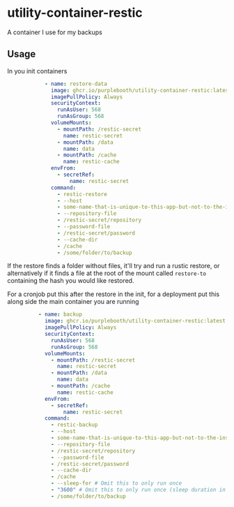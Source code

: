 # utility-container-restic

A container I use for my backups

## Usage

In you init containers

```yaml
            - name: restore-data
              image: ghcr.io/purplebooth/utility-container-restic:latest
              imagePullPolicy: Always
              securityContext:
                runAsUser: 568
                runAsGroup: 568
              volumeMounts:
                - mountPath: /restic-secret
                  name: restic-secret
                - mountPath: /data
                  name: data
                - mountPath: /cache
                  name: restic-cache
              envFrom:
                - secretRef:
                    name: restic-secret
              command:
                - restic-restore
                - --host
                - some-name-that-is-unique-to-this-app-but-not-to-the-instance
                - --repository-file
                - /restic-secret/repository
                - --password-file
                - /restic-secret/password
                - --cache-dir
                - /cache
                - /some/folder/to/backup
```

If the restore finds a folder without files, it'll try and run a rustic restore, or alternatively if it finds a file at the root of the mount called `restore-to` containing the hash you would like restored.

For a cronjob put this after the restore in the init, for a deployment put this along side the main container you are running

```yaml
          - name: backup
            image: ghcr.io/purplebooth/utility-container-restic:latest
            imagePullPolicy: Always
            securityContext:
              runAsUser: 568
              runAsGroup: 568
            volumeMounts:
              - mountPath: /restic-secret
                name: restic-secret
              - mountPath: /data
                name: data
              - mountPath: /cache
                name: restic-cache
            envFrom:
              - secretRef:
                  name: restic-secret
            command:
              - restic-backup
              - --host
              - some-name-that-is-unique-to-this-app-but-not-to-the-instance
              - --repository-file
              - /restic-secret/repository
              - --password-file
              - /restic-secret/password
              - --cache-dir
              - /cache
              - --sleep-for # Omit this to only run once
              - "3600" # Omit this to only run once (sleep duration in seconds)
              - /some/folder/to/backup
```
